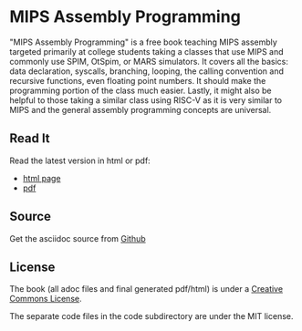MIPS Assembly Programming
=========================

"MIPS Assembly Programming" is a free book teaching MIPS assembly targeted primarily at
college students taking a classes that use MIPS and commonly use SPIM, OtSpim, or MARS
simulators.  It covers all the basics: data declaration, syscalls, branching, looping, the
calling convention and recursive functions, even floating point numbers.  It should
make the programming portion of the class much easier.  Lastly, it might also
be helpful to those taking a similar class using RISC-V as it is very similar to MIPS
and the general assembly programming concepts are universal.

## Read It

Read the latest version in html or pdf:

- [html page](http://www.robertwinkler.com/projects/mips_book/mips_book.html)
- [pdf](http://www.robertwinkler.com/projects/mips_book/mips_book.pdf)

## Source

Get the asciidoc source from [Github](https://github.com/rswinkle/mips_book)

<!---
Support
=======
Support the book and buy the solutions to the chapter exercises [here](TODO)
where they're currently on sale (almost 40% off) till February 15th for the initial
release.
-->


## License

The book (all adoc files and final generated pdf/html) is under a
[Creative Commons License](https://creativecommons.org/licenses/by-nc-sa/4.0/).

The separate code files in the code subdirectory are under the MIT license.

